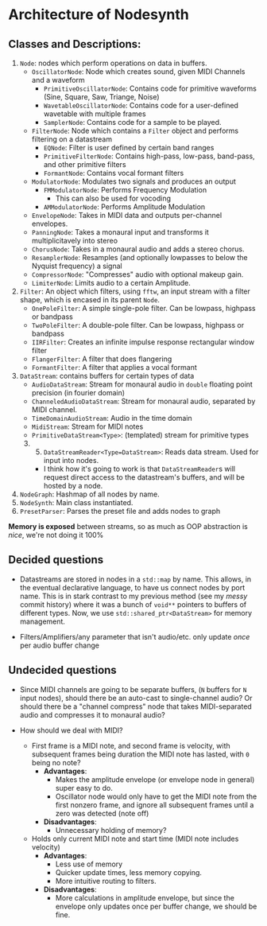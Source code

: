 # Architecture of Nodesynth

## Classes and Descriptions:

1. `Node`: nodes which perform operations on data in buffers.
	- `OscillatorNode`: Node which creates sound, given MIDI Channels and a waveform
		- `PrimitiveOscillatorNode`: Contains code for primitive waveforms (Sine, Square, Saw, Triange, Noise)
		- `WavetableOscillatorNode`: Contains code for a user-defined wavetable with multiple frames
		- `SamplerNode`: Contains code for a sample to be played.
	- `FilterNode`: Node which contains a `Filter` object and performs filtering on a datastream
		- `EQNode`: Filter is user defined by certain band ranges
		- `PrimitiveFilterNode`: Contains high-pass, low-pass, band-pass, and other primitive filters
		- `FormantNode`: Contains vocal formant filters
	- `ModulatorNode`: Modulates two signals and produces an output
		- `FMModulatorNode`: Performs Frequency Modulation
			- This can also be used for vocoding
		- `AMModulatorNode`: Performs Amplitude Modulation
	- `EnvelopeNode`: Takes in MIDI data and outputs per-channel envelopes.
	- `PanningNode`: Takes a monaural input and transforms it multiplicitavely into stereo
	- `ChorusNode`: Takes in a monaural audio and adds a stereo chorus.
	- `ResamplerNode`: Resamples (and optionally lowpasses to below the Nyquist frequency) a signal
	- `CompressorNode`: "Compresses" audio with optional makeup gain.
	- `LimiterNode`: Limits audio to a certain Amplitude.
2. `Filter`: An object which filters, using `fftw`, an input stream with a filter shape, which is encased in its parent `Node`.
	- `OnePoleFilter`: A simple single-pole filter. Can be lowpass, highpass or bandpass
	- `TwoPoleFilter`: A double-pole filter. Can be lowpass, highpass or bandpass
	- `IIRFilter`: Creates an infinite impulse response rectangular window filter
	- `FlangerFilter`: A filter that does flangering
	- `FormantFilter`: A filter that applies a vocal formant
3. `DataStream`: contains buffers for certain types of data
	- `AudioDataStream`: Stream for monaural audio in `double` floating point precision (in fourier domain)
	- `ChanneledAudioDataStream`: Stream for monaural audio, separated by MIDI channel.
	- `TimeDomainAudioStream`: Audio in the time domain
	- `MidiStream`: Stream for MIDI notes
	- `PrimitiveDataStream<Type>`: (templated) stream for primitive types
	3. 05. `DataStreamReader<Type=DataStream>`: Reads data stream. Used for input into nodes.
		- I think how it's going to work is that `DataStreamReader`s will request direct access to the datastream's buffers, and will be hosted by a node.
4. `NodeGraph`: Hashmap of all nodes by name.
5. `NodeSynth`: Main class instantiated.
6. `PresetParser`: Parses the preset file and adds nodes to graph

**Memory is exposed** between streams, so as much as OOP abstraction is *nice*, we're not doing it 100%

## Decided questions

- Datastreams are stored in nodes in a `std::map` by name. This allows, in the eventual declarative language, to have us connect nodes by port name. This is in stark contrast to my previous method (see my *messy* commit history) where it was a bunch of `void**` pointers to buffers of different types. Now, we use `std::shared_ptr<DataStream>` for memory management.

- Filters/Amplifiers/any parameter that isn't audio/etc. only update *once* per audio buffer change

## Undecided questions

- Since MIDI channels are going to be separate buffers, (`N` buffers for `N` input nodes), should there be an auto-cast to single-channel audio? Or should there be a "channel compress" node that takes MIDI-separated audio and compresses it to monaural audio?

- How should we deal with MIDI?
	+ First frame is a MIDI note, and second frame is velocity, with subsequent frames being duration the MIDI note has lasted, with `0` being no note?
		- **Advantages**:
			+ Makes the amplitude envelope (or envelope node in general) super easy to do.
			+ Oscillator node would only have to get the MIDI note from the first nonzero frame, and ignore all subsequent frames until a zero was detected (note off)
		- **Disadvantages**:
			+ Unnecessary holding of memory?
	+ Holds only current MIDI note and start time (MIDI note includes velocity)
		- **Advantages**:
			+ Less use of memory
			+ Quicker update times, less memory copying.
			+ More intuitive routing to filters.
		- **Disadvantages**:
			+ More calculations in amplitude envelope, but since the envelope only updates once per buffer change, we should be fine.
